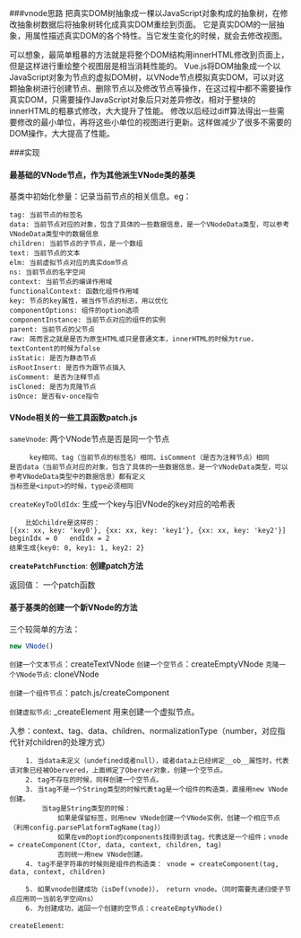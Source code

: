 ###vnode思路
把真实DOM树抽象成一棵以JavaScript对象构成的抽象树，在修改抽象树数据后将抽象树转化成真实DOM重绘到页面。
它是真实DOM的一层抽象，用属性描述真实DOM的各个特性。当它发生变化的时候，就会去修改视图。

可以想象，最简单粗暴的方法就是将整个DOM结构用innerHTML修改到页面上，但是这样进行重绘整个视图层是相当消耗性能的。
Vue.js将DOM抽象成一个以JavaScript对象为节点的虚拟DOM树，以VNode节点模拟真实DOM，可以对这颗抽象树进行创建节点、删除节点以及修改节点等操作，在这过程中都不需要操作真实DOM，只需要操作JavaScript对象后只对差异修改，相对于整块的innerHTML的粗暴式修改，大大提升了性能。
修改以后经过diff算法得出一些需要修改的最小单位，再将这些小单位的视图进行更新。这样做减少了很多不需要的DOM操作，大大提高了性能。

###实现
#### 最基础的VNode节点，作为其他派生VNode类的基类
基类中初始化参量：记录当前节点的相关信息。eg：

    tag: 当前节点的标签名
    data: 当前节点对应的对象，包含了具体的一些数据信息，是一个VNodeData类型，可以参考VNodeData类型中的数据信息
    children: 当前节点的子节点，是一个数组
    text: 当前节点的文本
    elm: 当前虚拟节点对应的真实dom节点
    ns: 当前节点的名字空间
    context: 当前节点的编译作用域
    functionalContext: 函数化组件作用域
    key: 节点的key属性，被当作节点的标志，用以优化
    componentOptions: 组件的option选项
    componentInstance: 当前节点对应的组件的实例
    parent: 当前节点的父节点
    raw: 简而言之就是是否为原生HTML或只是普通文本，innerHTML的时候为true，textContent的时候为false
    isStatic: 是否为静态节点
    isRootInsert: 是否作为跟节点插入
    isComment: 是否为注释节点
    isCloned: 是否为克隆节点
    isOnce: 是否有v-once指令


#### VNode相关的一些工具函数patch.js
`sameVnode`: 两个VNode节点是否是同一个节点
		
		 key相同、tag（当前节点的标签名）相同、isComment（是否为注释节点）相同
	是否data（当前节点对应的对象，包含了具体的一些数据信息，是一个VNodeData类型，可以参考VNodeData类型中的数据信息）都有定义
	当标签是<input>的时候，type必须相同

`createKeyToOldIdx`: 生成一个key与旧VNode的key对应的哈希表
		

		比如childre是这样的：
	[{xx: xx, key: 'key0'}, {xx: xx, key: 'key1'}, {xx: xx, key: 'key2'}]  beginIdx = 0   endIdx = 2  
  	结果生成{key0: 0, key1: 1, key2: 2}

**`createPatchFunction`**: **创建patch方法**

返回值： 一个patch函数



#### 基于基类的创建一个新VNode的方法



三个较简单的方法：

```javascript
new VNode()
```

`创建一个文本节点`：createTextVNode
`创建一个空节点`：createEmptyVNode
`克隆一个VNode节点`: cloneVNode



 `创建一个组件节点`：patch.js/createComponent

 `创建虚拟节点`: _createElement 用来创建一个虚拟节点。

入参：context、tag、data、children、normalizationType（number，对应指代针对children的处理方式）

		1. 当data未定义（undefined或者null），或者data上已经绑定__ob__属性时，代表该对象已经被Obervered，上面绑定了Oberver对象，创建一个空节点。
		2. tag不存在的时候，同样创建一个空节点。
		3. 当tag不是一个String类型的时候代表tag是一个组件的构造类，直接用new VNode创建。
			当tag是String类型的时候：
				如果是保留标签，则用new VNode创建一个VNode实例，创建一个相应节点（利用config.parsePlatformTagName(tag)）
				如果在vm的option的components找得到该tag，代表这是一个组件；vnode = createComponent(Ctor, data, context, children, tag)
				否则统一用new VNode创建。
		4. tag不是字符串的时候则是组件的构造类： vnode = createComponent(tag, data, context, children)
		
		5. 如果vnode创建成功（isDef(vnode)）， return vnode。（同时需要先递归使子节点应用同一当前名字空间ns）
		6. 为创建成功，返回一个创建的空节点：createEmptyVNode()

`createElement`: